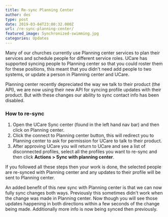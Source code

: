 ```yaml
---
title: Re-sync Planning Center
author: des
type: post
date: 2019-03-04T23:00:32.000Z
url: /re-sync-planning-center/
featured_image: Synchronized-swimming.jpg
categories: Updates
---
```


Many of our churches currently use Planning center services to plan their services and schedule people for different service roles. UCare has supported syncing people to Planning center so that you could roster them for these positions, this meant that you didn't need add people to two systems, or update a person in Planning center and UCare.

Planning center recently depreciated the way we talk to their product (the API), we are now using their new API for syncing profile updates with their product. But with these changes our ability to sync contact info has been disabled.

### How to re-sync

1.  Open the UCare Sync center (found in the left hand nav bar) and then click on Planning center.
2.  Click the connect to Planning center button, this will redirect you to Planning center to ask for permission for UCare to talk to their product.
3.  After approving UCare you will return to UCare and see a list of disconnected profiles, select all the profiles you want to re-sync and then click **Actions > Sync with planning center**.

If you followed all these steps then your work is done, the selected people are re-synced with Planning center and any updates to their profile will be sent to Planning center.

An added benefit of this new sync with Planning center is that we can now fully sync changes both ways. Previously this sometimes didn't work when the change was made in Planning center. Now though you will see those updates happening in both directions within a few seconds of the change being made. Additionally more info is now being synced then previously.